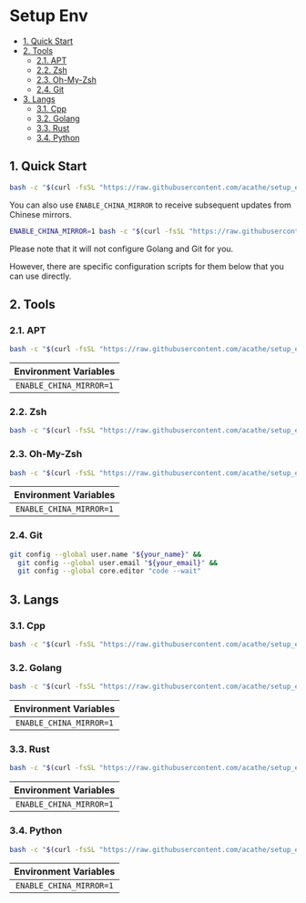 # Setup Env

- [1. Quick Start](#1-quick-start)
- [2. Tools](#2-tools)
  - [2.1. APT](#21-apt)
  - [2.2. Zsh](#22-zsh)
  - [2.3. Oh-My-Zsh](#23-oh-my-zsh)
  - [2.4. Git](#24-git)
- [3. Langs](#3-langs)
  - [3.1. Cpp](#31-cpp)
  - [3.2. Golang](#32-golang)
  - [3.3. Rust](#33-rust)
  - [3.4. Python](#34-python)

## 1. Quick Start

```bash
bash -c "$(curl -fsSL "https://raw.githubusercontent.com/acathe/setup_env/orbstack_machines/master/setup.sh")"
```

You can also use `ENABLE_CHINA_MIRROR` to receive subsequent updates from Chinese mirrors.

```bash
ENABLE_CHINA_MIRROR=1 bash -c "$(curl -fsSL "https://raw.githubusercontent.com/acathe/setup_env/orbstack_machines/master/setup.sh")"
```

Please note that it will not configure Golang and Git for you.

However, there are specific configuration scripts for them below that you can use directly.

## 2. Tools

### 2.1. APT

```bash
bash -c "$(curl -fsSL "https://raw.githubusercontent.com/acathe/setup_env/orbstack_machines/master/tools/apt.sh")"
```

| Environment Variables |
| :-: |
| `ENABLE_CHINA_MIRROR=1` |

### 2.2. Zsh

```bash
bash -c "$(curl -fsSL "https://raw.githubusercontent.com/acathe/setup_env/orbstack_machines/master/tools/zsh.sh")"
```

### 2.3. Oh-My-Zsh

```bash
bash -c "$(curl -fsSL "https://raw.githubusercontent.com/acathe/setup_env/orbstack_machines/master/tools/omz.sh")"
```

| Environment Variables |
| :-: |
| `ENABLE_CHINA_MIRROR=1` |

### 2.4. Git

```bash
git config --global user.name "${your_name}" &&
  git config --global user.email "${your_email}" &&
  git config --global core.editor "code --wait"
```

## 3. Langs

### 3.1. Cpp

```bash
bash -c "$(curl -fsSL "https://raw.githubusercontent.com/acathe/setup_env/orbstack_machines/master/langs/cpp.sh")"
```

### 3.2. Golang

```bash
bash -c "$(curl -fsSL "https://raw.githubusercontent.com/acathe/setup_env/orbstack_machines/master/langs/golang.sh")"
```

| Environment Variables |
| :-: |
| `ENABLE_CHINA_MIRROR=1` |

### 3.3. Rust

```bash
bash -c "$(curl -fsSL "https://raw.githubusercontent.com/acathe/setup_env/orbstack_machines/master/langs/rust.sh")"
```

| Environment Variables |
| :-: |
| `ENABLE_CHINA_MIRROR=1` |

### 3.4. Python

```bash
bash -c "$(curl -fsSL "https://raw.githubusercontent.com/acathe/setup_env/orbstack_machines/master/langs/python.sh")"
```

| Environment Variables |
| :-: |
| `ENABLE_CHINA_MIRROR=1` |
